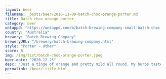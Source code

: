 ```yaml
---
layout: beer
filename: _posts/beer/2016-11-09-batch-choc-orange-porter.md
title: Batch choc orange porter
category: beer
untappd: "https://untappd.com/b/batch-brewing-company-small-batch-choc-orange-porter/3739138"
country: "Australia"
brewery: "Batch Brewing Company"
breweryURL: "/brewery/batch-brewing-company.html"
style: "Porter - Other"
score: 8
img: /img/list/batch-choc-orange-porter.jpeg
beer-date: "2020-12-25"
desc: "Just a tinge of orange and pretty mild all round. My burps taste a little like jaffas"
permalink: /beer/:title.html
---
```

